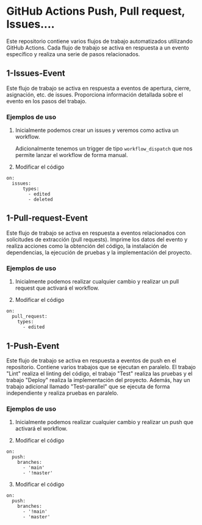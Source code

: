 # GitHub Actions Push, Pull request, Issues....

Este repositorio contiene varios flujos de trabajo automatizados utilizando GitHub Actions. Cada flujo de trabajo se activa en respuesta a un evento específico y realiza una serie de pasos relacionados.

## 1-Issues-Event

Este flujo de trabajo se activa en respuesta a eventos de apertura, cierre, asignación, etc. de issues. Proporciona información detallada sobre el evento en los pasos del trabajo.

### Ejemplos de uso

1. Inicialmente podemos crear un issues y veremos como activa un workflow.

    Adicionalmente tenemos un trigger de tipo `workflow_dispatch` que nos permite lanzar el workflow de forma manual. 

2. Modificar el código

```
on: 
  issues:
      types:
        - edited
        - deleted
```

## 1-Pull-request-Event

Este flujo de trabajo se activa en respuesta a eventos relacionados con solicitudes de extracción (pull requests). Imprime los datos del evento y realiza acciones como la obtención del código, la instalación de dependencias, la ejecución de pruebas y la implementación del proyecto.

### Ejemplos de uso
 

1. Inicialmente podemos realizar cualquier cambio y realizar un pull request que activará el workflow.

2. Modificar el código

```
on:
  pull_request:
    types:
      - edited
```

## 1-Push-Event

Este flujo de trabajo se activa en respuesta a eventos de push en el repositorio. Contiene varios trabajos que se ejecutan en paralelo. El trabajo "Lint" realiza el linting del código, el trabajo "Test" realiza las pruebas y el trabajo "Deploy" realiza la implementación del proyecto. Además, hay un trabajo adicional llamado "Test-parallel" que se ejecuta de forma independiente y realiza pruebas en paralelo.

### Ejemplos de uso


1. Inicialmente podemos realizar cualquier cambio y realizar un push que activará el workflow.

2. Modificar el código 
```
on: 
  push:
    branches:
      - 'main'
      - '!master'
```
3. Modificar el código
```
on: 
  push:
    branches:
      - '!main'
      - 'master'
```

